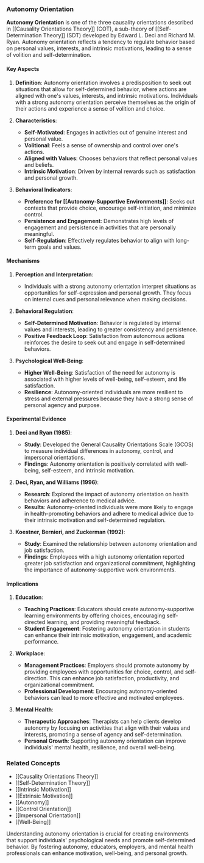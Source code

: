 ### Autonomy Orientation

**Autonomy Orientation** is one of the three causality orientations described in [[Causality Orientations Theory]] (COT), a sub-theory of [[Self-Determination Theory]] (SDT) developed by Edward L. Deci and Richard M. Ryan. Autonomy orientation reflects a tendency to regulate behavior based on personal values, interests, and intrinsic motivations, leading to a sense of volition and self-determination.

#### Key Aspects

1. **Definition**:
   Autonomy orientation involves a predisposition to seek out situations that allow for self-determined behavior, where actions are aligned with one's values, interests, and intrinsic motivations. Individuals with a strong autonomy orientation perceive themselves as the origin of their actions and experience a sense of volition and choice.

2. **Characteristics**:
   - **Self-Motivated**: Engages in activities out of genuine interest and personal value.
   - **Volitional**: Feels a sense of ownership and control over one's actions.
   - **Aligned with Values**: Chooses behaviors that reflect personal values and beliefs.
   - **Intrinsic Motivation**: Driven by internal rewards such as satisfaction and personal growth.

3. **Behavioral Indicators**:
   - **Preference for [[Autonomy-Supportive Environments]]**: Seeks out contexts that provide choice, encourage self-initiation, and minimize control.
   - **Persistence and Engagement**: Demonstrates high levels of engagement and persistence in activities that are personally meaningful.
   - **Self-Regulation**: Effectively regulates behavior to align with long-term goals and values.

#### Mechanisms

1. **Perception and Interpretation**:
   - Individuals with a strong autonomy orientation interpret situations as opportunities for self-expression and personal growth. They focus on internal cues and personal relevance when making decisions.

2. **Behavioral Regulation**:
   - **Self-Determined Motivation**: Behavior is regulated by internal values and interests, leading to greater consistency and persistence.
   - **Positive Feedback Loop**: Satisfaction from autonomous actions reinforces the desire to seek out and engage in self-determined behaviors.

3. **Psychological Well-Being**:
   - **Higher Well-Being**: Satisfaction of the need for autonomy is associated with higher levels of well-being, self-esteem, and life satisfaction.
   - **Resilience**: Autonomy-oriented individuals are more resilient to stress and external pressures because they have a strong sense of personal agency and purpose.

#### Experimental Evidence

1. **Deci and Ryan (1985)**:
   - **Study**: Developed the General Causality Orientations Scale (GCOS) to measure individual differences in autonomy, control, and impersonal orientations.
   - **Findings**: Autonomy orientation is positively correlated with well-being, self-esteem, and intrinsic motivation.

2. **Deci, Ryan, and Williams (1996)**:
   - **Research**: Explored the impact of autonomy orientation on health behaviors and adherence to medical advice.
   - **Results**: Autonomy-oriented individuals were more likely to engage in health-promoting behaviors and adhere to medical advice due to their intrinsic motivation and self-determined regulation.

3. **Koestner, Bernieri, and Zuckerman (1992)**:
   - **Study**: Examined the relationship between autonomy orientation and job satisfaction.
   - **Findings**: Employees with a high autonomy orientation reported greater job satisfaction and organizational commitment, highlighting the importance of autonomy-supportive work environments.

#### Implications

1. **Education**:
   - **Teaching Practices**: Educators should create autonomy-supportive learning environments by offering choices, encouraging self-directed learning, and providing meaningful feedback.
   - **Student Engagement**: Fostering autonomy orientation in students can enhance their intrinsic motivation, engagement, and academic performance.

2. **Workplace**:
   - **Management Practices**: Employers should promote autonomy by providing employees with opportunities for choice, control, and self-direction. This can enhance job satisfaction, productivity, and organizational commitment.
   - **Professional Development**: Encouraging autonomy-oriented behaviors can lead to more effective and motivated employees.

3. **Mental Health**:
   - **Therapeutic Approaches**: Therapists can help clients develop autonomy by focusing on activities that align with their values and interests, promoting a sense of agency and self-determination.
   - **Personal Growth**: Supporting autonomy orientation can improve individuals' mental health, resilience, and overall well-being.

### Related Concepts

- [[Causality Orientations Theory]]
- [[Self-Determination Theory]]
- [[Intrinsic Motivation]]
- [[Extrinsic Motivation]]
- [[Autonomy]]
- [[Control Orientation]]
- [[Impersonal Orientation]]
- [[Well-Being]]

Understanding autonomy orientation is crucial for creating environments that support individuals' psychological needs and promote self-determined behavior. By fostering autonomy, educators, employers, and mental health professionals can enhance motivation, well-being, and personal growth.